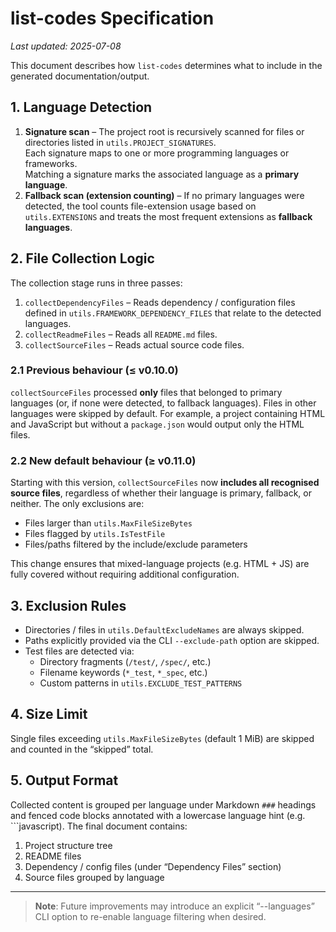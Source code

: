 # list-codes Specification

_Last updated: 2025-07-08_

This document describes how `list-codes` determines what to include in the generated documentation/output.

## 1. Language Detection

1. **Signature scan** – The project root is recursively scanned for files or directories listed in `utils.PROJECT_SIGNATURES`.  
   Each signature maps to one or more programming languages or frameworks.  
   Matching a signature marks the associated language as a **primary language**.
2. **Fallback scan (extension counting)** – If no primary languages were detected, the tool counts file-extension usage based on `utils.EXTENSIONS` and treats the most frequent extensions as **fallback languages**.

## 2. File Collection Logic

The collection stage runs in three passes:

1. `collectDependencyFiles` – Reads dependency / configuration files defined in `utils.FRAMEWORK_DEPENDENCY_FILES` that relate to the detected languages.
2. `collectReadmeFiles` – Reads all `README.md` files.
3. `collectSourceFiles` – Reads actual source code files.

### 2.1 Previous behaviour (≤ v0.10.0)

`collectSourceFiles` processed **only** files that belonged to primary languages (or, if none were detected, to fallback languages).  Files in other languages were skipped by default.  For example, a project containing HTML and JavaScript but without a `package.json` would output only the HTML files.

### 2.2 New default behaviour (≥ v0.11.0)

Starting with this version, `collectSourceFiles` now **includes all recognised source files**, regardless of whether their language is primary, fallback, or neither.  The only exclusions are:

* Files larger than `utils.MaxFileSizeBytes`
* Files flagged by `utils.IsTestFile`
* Files/paths filtered by the include/exclude parameters

This change ensures that mixed-language projects (e.g. HTML + JS) are fully covered without requiring additional configuration.

## 3. Exclusion Rules

* Directories / files in `utils.DefaultExcludeNames` are always skipped.
* Paths explicitly provided via the CLI `--exclude-path` option are skipped.
* Test files are detected via:
  * Directory fragments (`/test/`, `/spec/`, etc.)
  * Filename keywords (`*_test`, `*_spec`, etc.)
  * Custom patterns in `utils.EXCLUDE_TEST_PATTERNS`

## 4. Size Limit

Single files exceeding `utils.MaxFileSizeBytes` (default 1 MiB) are skipped and counted in the “skipped” total.

## 5. Output Format

Collected content is grouped per language under Markdown `###` headings and fenced code blocks annotated with a lowercase language hint (e.g. \`\`\`javascript).  The final document contains:

1. Project structure tree
2. README files
3. Dependency / config files (under “Dependency Files” section)
4. Source files grouped by language

---

> **Note**: Future improvements may introduce an explicit “--languages” CLI option to re-enable language filtering when desired. 